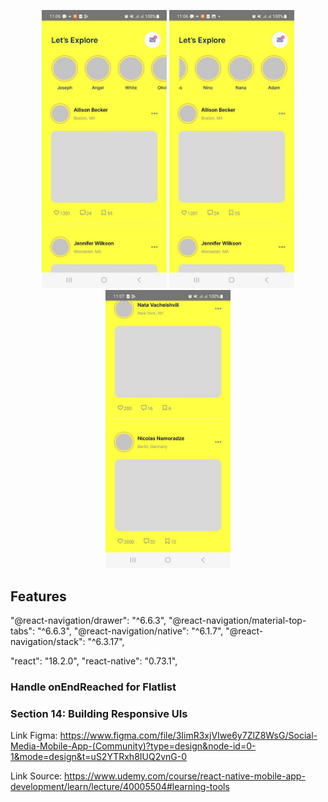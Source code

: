 
<p align="center">
  <img src="docs/images/SocialMediaRN2024_1.jpg" width="200" />
  <img src="docs/images/SocialMediaRN2024_2.jpg" width="200" />
  <img src="docs/images/SocialMediaRN2024_3.jpg" width="200" />
</p>

## Features
"@react-navigation/drawer": "^6.6.3",
"@react-navigation/material-top-tabs": "^6.6.3",
"@react-navigation/native": "^6.1.7",
"@react-navigation/stack": "^6.3.17",

"react": "18.2.0",
"react-native": "0.73.1",

### Handle onEndReached for Flatlist 
### Section 14: Building Responsive UIs


Link Figma: https://www.figma.com/file/3IimR3xjVIwe6y7ZlZ8WsG/Social-Media-Mobile-App-(Community)?type=design&node-id=0-1&mode=design&t=uS2YTRxh8IUQ2vnG-0

Link Source: https://www.udemy.com/course/react-native-mobile-app-development/learn/lecture/40005504#learning-tools



